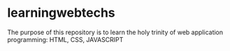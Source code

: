 # learningwebtechs

The purpose of this repository is to learn the holy trinity of web application programming: HTML, CSS, JAVASCRIPT
